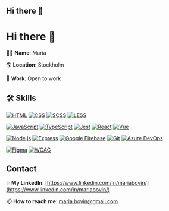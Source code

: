 ## Hi there 👋

# Hi there 👋

🙍‍♂️ **Name**: Maria

🌎 **Location**: Stockholm

💼 **Work**: Open to work

## 🛠 Skills

[![HTML](https://img.shields.io/badge/HTML-E34F26?style=flat&logo=html5&logoColor=white)](https://developer.mozilla.org/en-US/docs/Web/HTML)
[![CSS](https://img.shields.io/badge/CSS-1572B6?style=flat&logo=css3&logoColor=white)](https://developer.mozilla.org/en-US/docs/Web/CSS)
[![SCSS](https://img.shields.io/badge/SCSS-CC6699?style=flat&logo=sass&logoColor=white)](https://sass-lang.com/)
[![LESS](https://img.shields.io/badge/LESS-1D365D?style=flat&logo=less&logoColor=white)](http://lesscss.org/)

[![JavaScript](https://img.shields.io/badge/JavaScript-F7DF1E?style=flat&logo=javascript&logoColor=black)](https://www.javascript.com/)
[![TypeScript](https://img.shields.io/badge/TypeScript-007ACC?style=flat&logo=typescript&logoColor=white)](https://www.typescriptlang.org/)
[![Jest](https://img.shields.io/badge/Jest-C21325?style=flat&logo=jest&logoColor=white)](https://jestjs.io/)
[![React](https://img.shields.io/badge/React-61DAFB?style=flat&logo=react&logoColor=white)](https://reactjs.org/)
[![Vue](https://img.shields.io/badge/Vue.js-4FC08D?style=flat&logo=vue.js&logoColor=white)](https://vuejs.org/)

[![Node.js](https://img.shields.io/badge/Node.js-339933?style=flat&logo=nodedotjs&logoColor=white)](https://nodejs.org/)
[![Express](https://img.shields.io/badge/Express-404D59?style=flat&logo=express&logoColor=white)](https://expressjs.com/)
[![Google Firebase](https://img.shields.io/badge/Firebase-FFCA28?style=flat&logo=firebase&logoColor=white)](https://firebase.google.com/)
[![Git](https://img.shields.io/badge/Git-F05032?style=flat&logo=git&logoColor=white)](https://git-scm.com/)
[![Azure DevOps](https://img.shields.io/badge/Azure%20DevOps-0078D4?style=flat&logo=azuredevops&logoColor=white)](https://azure.microsoft.com/en-us/services/devops/)

[![Figma](https://img.shields.io/badge/Figma-F24E1E?style=flat&logo=figma&logoColor=white)](https://www.figma.com/)
[![WCAG](https://img.shields.io/badge/WCAG-5D4E8C?style=flat&logo=web&logoColor=white)](https://www.w3.org/WAI/WCAG21/)



## Contact
💡 **My LinkedIn**: [https://www.linkedin.com/in/mariabovin/](https://www.linkedin.com/in/mariabovin/)

📫 **How to reach me**: maria.bovin@gmail.com
